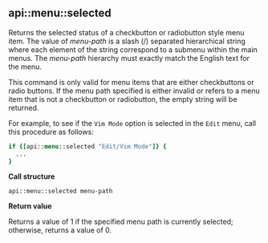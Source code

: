 ## api::menu::selected

Returns the selected status of a checkbutton or radiobutton style menu item.  The value of _menu-path_ is a slash (/) separated hierarchical string where each element of the string correspond to a submenu within the main menus. The _menu-path_ hierarchy must exactly match the English text for the menu.

This command is only valid for menu items that are either checkbuttons or radio buttons.  If the menu path specified is either invalid or refers to a menu item that is not a checkbutton or radiobutton, the empty string will be returned.

For example, to see if the `Vim Mode` option is selected in the `Edit` menu, call this procedure as follows:

```Tcl
if {[api::menu::selected "Edit/Vim Mode"]} {
  ...
}
```

**Call structure**

`api::menu::selected menu-path`

**Return value**

Returns a value of 1 if the specified menu path is currently selected; otherwise, returns a value of 0.
